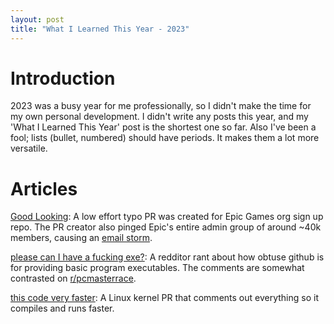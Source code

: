 ```yaml
---
layout: post
title: "What I Learned This Year - 2023"
---
```


# Introduction

2023 was a busy year for me professionally, so I didn't make the time for my own personal development. I didn't write any posts this year, and my 'What I Learned This Year' post is the shortest one so far. Also I've been a fool; lists (bullet, numbered) should have periods. It makes them a lot more versatile.

# Articles

[Good Looking](https://github.com/EpicGames/Signup/pull/24): A low effort typo PR was created for Epic Games org sign up repo. The PR creator also pinged Epic's entire admin group of around ~40k members, causing an [email storm](https://www.reddit.com/r/webdev/comments/v54yla/did_github_epic_games_just_send_62_million_spam/).

[please can I have a fucking exe?](https://www.reddit.com/r/github/comments/11zihd4/please_can_i_have_a_fucking_exe/?sort=confidence): A redditor rant about how obtuse github is for providing basic program executables. The comments are somewhat contrasted on [r/pcmasterrace](https://www.reddit.com/r/pcmasterrace/comments/1ax1dn7/lost_treasure/).

[this code very faster](https://github.com/torvalds/linux/pull/447): A Linux kernel PR that comments out everything so it compiles and runs faster.